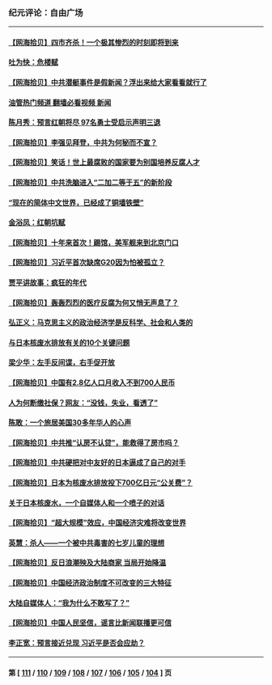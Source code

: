### 纪元评论：自由广场
---
#### [【网海拾贝】四市齐杀！一个极其惨烈的时刻即将到来](../../pages/nsc993/n14073609.md?09150330) 
#### [吐为快：危楼赋](../../pages/nsc993/n14073578.md?09150330) 
#### [【网海拾贝】中共潜艇事件是假新闻？浮出来给大家看看就行了](../../pages/nsc993/n14072866.md?09150330) 
#### [油管热门频道 翻墙必看视频 新闻](ok?09150330)
#### [陈月秀：预言红朝将尽 97名勇士受启示声明三退](../../pages/nsc993/n14072273.md?09150330) 
#### [【网海拾贝】李强见拜登，中共为何秘而不宣？](../../pages/nsc993/n14071986.md?09150330) 
#### [【网海拾贝】笑话！世上最腐败的国家要为别国培养反腐人才](../../pages/nsc993/n14071358.md?09150330) 
#### [【网海拾贝】中共洗脑进入“二加二等于五”的新阶段](../../pages/nsc993/n14070879.md?09150330) 
#### [“现在的简体中文世界，已经成了铜墙铁壁”](../../pages/nsc993/n14070133.md?09150330) 
#### [金浴凤：红朝坑赋](../../pages/nsc993/n14070310.md?09150330) 
#### [【网海拾贝】十年来首次！踢馆，美军舰来到北京门口](../../pages/nsc993/n14069484.md?09150330) 
#### [【网海拾贝】习近平首次缺席G20因为怕被孤立？](../../pages/nsc993/n14068712.md?09150330) 
#### [贾平讲故事：疯狂的年代](../../pages/nsc993/n14068340.md?09150330) 
#### [【网海拾贝】轰轰烈烈的医疗反腐为何又悄无声息了？](../../pages/nsc993/n14067969.md?09150330) 
#### [弘正义：马克思主义的政治经济学是反科学、社会和人类的](../../pages/nsc993/n14067868.md?09150330) 
#### [与日本核废水排放有关的10个关键问题](../../pages/nsc993/n14067276.md?09150330) 
#### [梁少华：左手反间谍，右手促开放](../../pages/nsc993/n14067237.md?09150330) 
#### [【网海拾贝】中国有2.8亿人口月收入不到700人民币](../../pages/nsc993/n14066723.md?09150330) 
#### [人为何断缴社保？网友：“没钱，失业，看透了”](../../pages/nsc993/n14066717.md?09150330) 
#### [陈敢：一个旅居美国30多年华人的心声](../../pages/nsc993/n14066659.md?09150330) 
#### [【网海拾贝】中共推“认房不认贷”，能救得了房市吗？](../../pages/nsc993/n14066238.md?09150330) 
#### [【网海拾贝】中共硬把对中友好的日本逼成了自己的对手](../../pages/nsc993/n14065888.md?09150330) 
#### [【网海拾贝】日本为核废水排放投下700亿日元“公关费”？](../../pages/nsc993/n14065145.md?09150330) 
#### [关于日本核废水，一个自媒体人和一个喷子的对话](../../pages/nsc993/n14065097.md?09150330) 
#### [【网海拾贝】“超大规模”效应，中国经济灾难将改变世界](../../pages/nsc993/n14064501.md?09150330) 
#### [英慧：杀人——一个被中共毒害的七岁儿童的理想](../../pages/nsc993/n14064305.md?09150330) 
#### [【网海拾贝】反日浪潮殃及大陆商家 当局开始降温](../../pages/nsc993/n14063798.md?09150330) 
#### [【网海拾贝】中国经济政治制度不可改变的三大特征](../../pages/nsc993/n14063134.md?09150330) 
#### [大陆自媒体人：“我为什么不敢写了？”](../../pages/nsc993/n14063157.md?09150330) 
#### [【网海拾贝】中国人民坚信，谣言比新闻联播更可信](../../pages/nsc993/n14062543.md?09150330) 
#### [李正宽：预言接近兑现 习近平是否会应劫？](../../pages/nsc993/n14061898.md?09150330) 

---
#### 第 [ [111](./111.md?09150330) / [110](./110.md?09150330) / [109](./109.md?09150330) / [108](./108.md?09150330) / [107](./107.md?09150330) / [106](./106.md?09150330) / [105](./105.md?09150330) / [104](./104.md?09150330) ] 页
